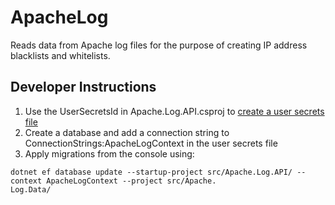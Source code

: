 # ApacheLog

Reads data from Apache log files for the purpose of creating IP address blacklists and whitelists.

## Developer Instructions

1. Use the UserSecretsId in Apache.Log.API.csproj to [create a user secrets file](https://docs.microsoft.com/en-us/aspnet/core/security/app-secrets)
2. Create a database and add a connection string to ConnectionStrings:ApacheLogContext in the user secrets file
3. Apply migrations from the console using:

```Shell
dotnet ef database update --startup-project src/Apache.Log.API/ --context ApacheLogContext --project src/Apache.
Log.Data/
```
